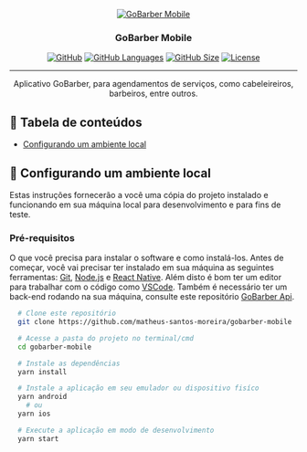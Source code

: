 <p align="center">
  <a href="" rel="noopener">
 <img src="https://i.imgur.com/8OVpPtQ.png" alt="GoBarber Mobile"></a>
</p>
<h3 align="center">GoBarber Mobile</h3>

<div align="center">


[![GitHub](https://img.shields.io/github/last-commit/matheus-santos-moreira/gobarber-mobile?style=flat-square)](https://img.shields.io/github/last-commit/matheus-santos-moreira/gobarber-mobile?style=flat-square)
[![GitHub Languages](https://img.shields.io/github/languages/top/matheus-santos-moreira/gobarber-mobile?style=flat-square)](https://img.shields.io/github/languages/top/matheus-santos-moreira/gobarber-mobile?style=flat-square)
[![GitHub Size](https://img.shields.io/github/repo-size/matheus-santos-moreira/gobarber-mobile?style=flat-square)](https://img.shields.io/github/repo-size/matheus-santos-moreira/gobarber-mobile?style=flat-square)
[![License](https://img.shields.io/badge/license-MIT-blue.svg)](https://github.com/matheus-santos-moreira/gobarber-mobile/blob/master/LICENSE)

</div>

---

<p align="center"> Aplicativo GoBarber, para agendamentos de serviços, como cabeleireiros, barbeiros, entre outros.
    <br>
</p>

## 📝 Tabela de conteúdos

- [Configurando um ambiente local](#getting_started)


## 🏁 Configurando um ambiente local <a name = "getting_started"></a>

Estas instruções fornecerão a você uma cópia do projeto instalado e funcionando em sua máquina local para desenvolvimento
e para fins de teste.

### Pré-requisitos

O que você precisa para instalar o software e como instalá-los.
Antes de começar, você vai precisar ter instalado em sua máquina as seguintes ferramentas:
[Git](https://git-scm.com), [Node.js](https://nodejs.org/en/) e [React Native](https://reactnative.dev/).
Além disto é bom ter um editor para trabalhar com o código como [VSCode](https://code.visualstudio.com/).
Também é necessário ter um back-end rodando na sua máquina, consulte este repositório [GoBarber Api](https://github.com/matheus-santos-moreira/gobarber-api).



```bash
  # Clone este repositório
  git clone https://github.com/matheus-santos-moreira/gobarber-mobile

  # Acesse a pasta do projeto no terminal/cmd
  cd gobarber-mobile

  # Instale as dependências
  yarn install

  # Instale a aplicação em seu emulador ou dispositivo fisíco
  yarn android
    # ou
  yarn ios

  # Execute a aplicação em modo de desenvolvimento
  yarn start
```
